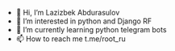 - 👋 Hi, I’m Lazizbek Abdurasulov
- 👀 I’m interested in python and Django RF
- 🌱 I’m currently learning python telegram bots
- 📫 How to reach me t.me/root_ru

